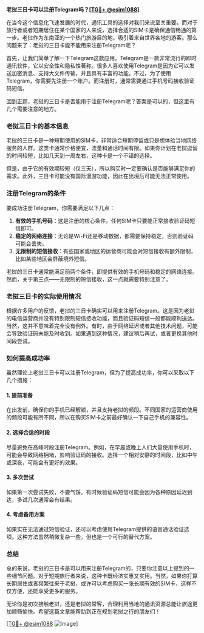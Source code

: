 **老挝三日卡可以注册Telegram吗？[[TG💪+ @esim1088](https://t.me/s/esim1088)]**

在当今这个信息化飞速发展的时代，通讯工具的选择对我们来说至关重要。而对于旅行者或者短期居住在某个国家的人来说，选择合适的SIM卡是确保通信畅通的第一步。老挝作为东南亚的一个热门旅游目的地，吸引着来自世界各地的游客。那么问题来了：老挝的三日卡能不能用来注册Telegram呢？

首先，让我们简单了解一下Telegram这款应用。Telegram是一款非常流行的即时通讯软件，它以安全性和隐私性著称。很多人喜欢使用Telegram是因为它可以发送加密消息、支持大文件传输，并且具有丰富的功能。不过，为了使用Telegram，你需要先注册一个账户。而注册时，通常需要通过手机号码接收验证码短信。

回到正题，老挝的三日卡是否能用于注册Telegram呢？答案是可以的，但这里有几个需要注意的地方。

### **老挝三日卡的基本信息**
老挝的三日卡是一种短期使用的SIM卡，非常适合短期停留或只是想体验当地网络服务的人群。这类卡通常价格便宜，流量和通话时间有限。如果你计划在老挝逗留的时间较短，比如几天到一周左右，这种卡是一个不错的选择。

但是，由于它的有效期较短（仅三天），所以购买时一定要确认是否能够满足你的需求。此外，三日卡可能没有国际漫游功能，因此在出境后可能无法正常使用。

### **注册Telegram的条件**
要成功注册Telegram，你需要满足以下几点：
1. **有效的手机号码**：这是注册的核心条件。任何SIM卡只要能正常接收验证码短信即可。
2. **稳定的网络连接**：无论是Wi-Fi还是移动数据，都需要保持稳定，否则验证码可能会丢失。
3. **无限制的短信接收**：有些国家或地区的运营商可能会对短信接收有额外限制，比如某些地区会屏蔽境外短信。

老挝的三日卡通常能满足前两个条件，即提供有效的手机号码和稳定的网络连接。然而，关于第三点——无限制的短信接收，这一点就需要特别注意了。

### **老挝三日卡的实际使用情况**
根据许多用户的反馈，老挝的三日卡确实可以用来注册Telegram。这是因为老挝的电信运营商并没有特别限制短信接收功能，而且验证码短信一般都能顺利送达。当然，这并不意味着完全没有例外。有时，由于网络延迟或者其他技术问题，可能会导致验证码未能及时收到。如果遇到这种情况，建议稍后再试，或者更换其他时间段尝试。

### **如何提高成功率**
虽然理论上老挝三日卡可以注册Telegram，但为了提高成功率，你可以采取以下几个措施：

#### **1. 提前准备**
在出发前，确保你的手机已经解锁，并且支持老挝的频段。不同国家的运营商使用的频段可能有所不同，所以在购买SIM卡之前最好确认一下自己手机的兼容性。

#### **2. 选择合适的时段**
尽量避免在高峰时段注册Telegram。例如，在早晨或晚上人们大量使用手机时，可能会导致网络拥堵，影响验证码的接收。选择一个相对安静的时间段，比如中午或深夜，可能会有更好的效果。

#### **3. 多次尝试**
如果第一次尝试失败，不要气馁。有时候验证码短信可能会因为各种原因延迟到达，多试几次通常会有结果。

#### **4. 考虑备用方案**
如果实在无法通过短信验证，还可以考虑使用Telegram提供的语音通话验证选项。这种方法虽然稍微复杂一些，但也是一个可行的替代方案。

### **总结**
总的来说，老挝的三日卡是可以用来注册Telegram的，只要你注意以上提到的一些细节问题。对于短期旅行者来说，这种卡既经济实惠又实用。当然，如果你打算长期居住或者频繁往来于老挝，或许可以考虑购买一张长期有效的SIM卡，这样不仅方便，还能享受更多的服务。

无论你是初次接触老挝，还是老挝的常客，合理利用当地的通讯资源总能让旅途更加顺畅愉快。希望这篇文章能帮助到正在规划老挝之行的朋友们！

[[TG💪+ @esim1088](https://t.me/s/esim1088) ![Image](https://i.postimg.cc/4NQfJmqS/Snipaste-2025-05-13-00-14-12.png)]